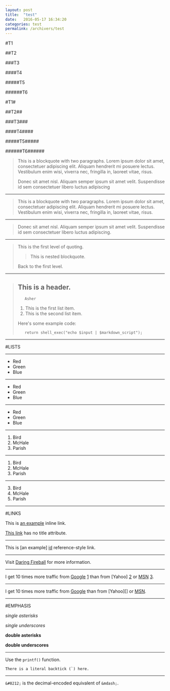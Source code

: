 ```yaml
---
layout: post
title:  "test"
date:   2016-05-17 16:34:20
categories: test
permalink: /archivers/test
---
```


#T1

##T2

###T3

####T4

#####T5

######T6

#T1#

##T2##

###T3###

####T4####

#####T5#####

######T6######


> This is a blockquote with two paragraphs. Lorem ipsum dolor sit amet,
> consectetuer adipiscing elit. Aliquam hendrerit mi posuere lectus.
> Vestibulum enim wisi, viverra nec, fringilla in, laoreet vitae, risus.
> 
> Donec sit amet nisl. Aliquam semper ipsum sit amet velit. Suspendisse
> id sem consectetuer libero luctus adipiscing

-------------------------------------------------------------------
> This is a blockquote with two paragraphs. Lorem ipsum dolor sit amet,
consectetuer adipiscing elit. Aliquam hendrerit mi posuere lectus.
Vestibulum enim wisi, viverra nec, fringilla in, laoreet vitae, risus.


-------------------------------------------------------------------
> Donec sit amet nisl. Aliquam semper ipsum sit amet velit. Suspendisse
id sem consectetuer libero luctus adipiscing.

-------------------------------------------------------------------
> This is the first level of quoting.
>
> > This is nested blockquote.
>
> Back to the first level.

-------------------------------------------------------------------
> ## This is a header.
>        Asher
> 1. This is the first list item.
> 2. This is the second list item.
> 
> Here's some example code:
> 
>        return shell_exec("echo $input | $markdown_script");

---------------------------------------------------------------

#LISTS

---------------------------------------------------------------

*   Red
*   Green
*   Blue

---------------------------------------------------------------

+   Red
+   Green
+   Blue

---------------------------------------------------------------

-   Red
-   Green
-   Blue

--------------------------------------------------------------

1.  Bird
2.  McHale
3.  Parish

-----------------------------------------------------------------

1.  Bird
1.  McHale
1.  Parish

------------------------------------------------------------------

3. Bird
1. McHale
8. Parish

-------------------------------------------------------------------

#LINKS

This is [an example](http://example.com/ "Title") inline link.

[This link](http://example.net/) has no title attribute.

-------------------------------------------------------------------
This is [an example] [id] reference-style link.

[id]: http://example.com/  "Optional Title Here"

-------------------------------------------------------------------

Visit [Daring Fireball][] for more information.

[Daring Fireball]: http://daringfireball.net/


-----------------------------------------------------------------
I get 10 times more traffic from [Google] [1] than from
[Yahoo] [2] or [MSN] [3].

  [1]: http://google.com/        "Google"
  [2]: http://search.yahoo.com/  "Yahoo Search"
  [3]: http://search.msn.com/    "MSN Search"
  
-------------------------------------------------------------------
I get 10 times more traffic from [Google][] than from
[Yahoo][] or [MSN][].

  [google]: http://google.com/        "Google"
  [msn]:    http://search.msn.com/    "MSN Search"
  [yahooz]:  http://search.yahoo.com/  "Yahoo Search"
----------------------------------------------------------------------

#EMPHASIS

*single asterisks*

_single underscores_

**double asterisks**

__double underscores__

--------------------------------------------------------------------

Use the `printf()` function.

``There is a literal backtick (`) here.``

---------------------------------------------------------------------

`&#8212;` is the decimal-encoded equivalent of `&mdash;`.

